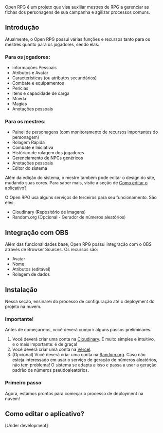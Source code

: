 Open RPG é um projeto que visa auxiliar mestres de RPG a gerenciar as fichas dos personagens de sua campanha e agilizar processos comuns.

## Introdução

Atualmente, o Open RPG possui várias funções e recursos tanto para os mestres quanto para os jogadores, sendo elas:

### Para os jogadores:

- Informações Pessoais
- Atributos e Avatar
- Características (ou atributos secundários)
- Combate e equipamentos
- Perícias
- Itens e capacidade de carga
- Moeda
- Magias
- Anotações pessoais

### Para os mestres:

- Painel de personagens (com monitoramento de recursos importantes do personagem)
- Rolagem Rápida
- Combate e Iniciativa
- Histórico de rolagem dos jogadores
- Gerenciamento de NPCs genéricos
- Anotações pessoais
- Editor do sistema

Além da edição do sistema, o mestre também pode editar o design do site, mudando suas cores. Para saber mais, visite a seção de [Como editar o aplicativo?](#como-editar-o-aplicativo)

O Open RPG usa alguns serviços de terceiros para seu funcionamento. São eles:

- Cloudinary (Repositório de imagens)
- Random.org (Opcional - Gerador de números aleatórios)

## Integração com OBS

Além das funcionalidades base, Open RPG possui integração com o OBS através de Browser Sources. Os recursos são:

- Avatar
- Nome
- Atributos (editável)
- Rolagem de dados

## Instalação

Nessa seção, ensinarei do processo de configuração até o deployment do projeto na nuvem.

### Importante!

Antes de começarmos, você deverá cumprir alguns passos preliminares.

1. Você deverá criar uma conta na [Cloudinary](https://cloudinary.com/). É muito simples e intuitivo, e o mais importante: é de graça!
2. Você deverá criar uma conta na [Vercel](https://vercel.com/).
3. (Opcional) Você deverá criar uma conta na [Random.org](https://www.random.org/). Caso não esteja interessado em usar o serviço de geração de números aleatórios, não tem problema! O sistema se adapta a isso e passa a usar a geração padrão de números pseudoaleatórios.

### Primeiro passo

Agora, estamos prontos para começar o processo de deployment na nuvem!



## Como editar o aplicativo?

[Under development]
